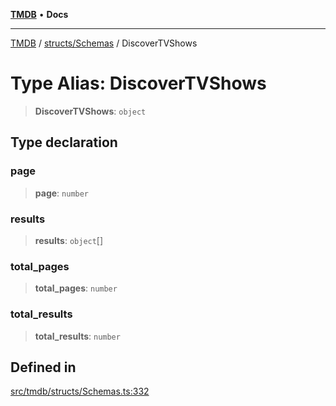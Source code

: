 [**TMDB**](../../../README.md) • **Docs**

***

[TMDB](../../../README.md) / [structs/Schemas](../README.md) / DiscoverTVShows

# Type Alias: DiscoverTVShows

> **DiscoverTVShows**: `object`

## Type declaration

### page

> **page**: `number`

### results

> **results**: `object`[]

### total\_pages

> **total\_pages**: `number`

### total\_results

> **total\_results**: `number`

## Defined in

[src/tmdb/structs/Schemas.ts:332](https://github.com/Norviah/media-hub/blob/d809718af017974e095f312fcfa8bfdf58d3e3e5/src/tmdb/structs/Schemas.ts#L332)
